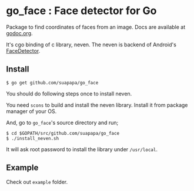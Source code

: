 # go_face : Face detector for Go

Package to find coordinates of faces from an image.
Docs are available at [godoc.org][1].

It's cgo binding of c library, neven.
The neven is backend of Android's [FaceDetector][2].


## Install

    $ go get github.com/suapapa/go_face

You should do following steps once to install neven.

You need `scons` to build and install the neven library.
Install it from package manager of your OS.

And, go to `go_face`'s source directory and run;

    $ cd $GOPATH/src/github.com/suapapa/go_face
    $ ./install_neven.sh

It will ask root password to install the library under `/usr/local`.


## Example

Check out `example` folder.

[1]:http://godoc.org/github.com/suapapa/go_face
[2]:http://developer.android.com/reference/android/media/FaceDetector.Face.html
